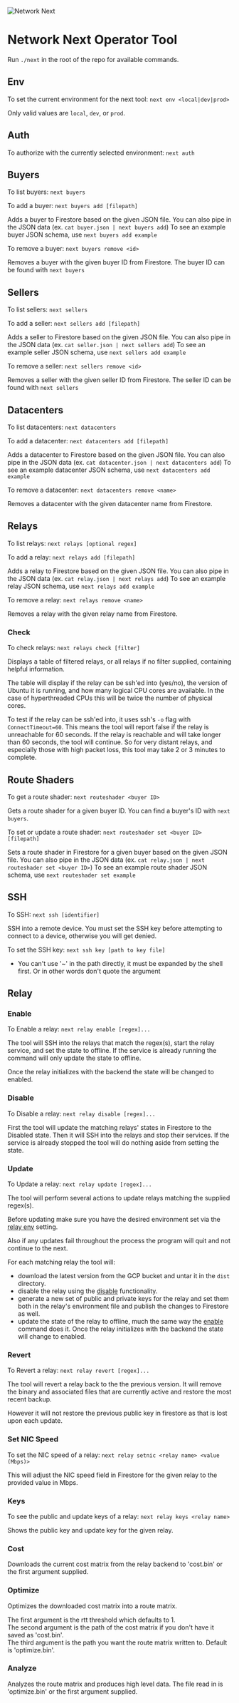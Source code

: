 ![Network Next](https://static.wixstatic.com/media/799fd4_0512b6edaeea4017a35613b4c0e9fc0b~mv2.jpg/v1/fill/w_1200,h_140,al_c,q_80,usm_0.66_1.00_0.01/networknext_logo_colour_black_RGB_tightc.jpg)

# Network Next Operator Tool

Run `./next` in the root of the repo for available commands.

## Env

To set the current environment for the next tool: `next env <local|dev|prod>`

Only valid values are `local`, `dev`, or `prod`.

## Auth

To authorize with the currently selected environment: `next auth`

## Buyers

To list buyers: `next buyers`

To add a buyer: `next buyers add [filepath]`

Adds a buyer to Firestore based on the given JSON file. You can also pipe in the JSON data (ex. `cat buyer.json | next buyers add`)
To see an example buyer JSON schema, use `next buyers add example`

To remove a buyer: `next buyers remove <id>`

Removes a buyer with the given buyer ID from Firestore. The buyer ID can be found with `next buyers`

## Sellers

To list sellers: `next sellers`

To add a seller: `next sellers add [filepath]`

Adds a seller to Firestore based on the given JSON file. You can also pipe in the JSON data (ex. `cat seller.json | next sellers add`)
To see an example seller JSON schema, use `next sellers add example`

To remove a seller: `next sellers remove <id>`

Removes a seller with the given seller ID from Firestore. The seller ID can be found with `next sellers`

## Datacenters

To list datacenters: `next datacenters`

To add a datacenter: `next datacenters add [filepath]`

Adds a datacenter to Firestore based on the given JSON file. You can also pipe in the JSON data (ex. `cat datacenter.json | next datacenters add`)
To see an example datacenter JSON schema, use `next datacenters add example`

To remove a datacenter: `next datacenters remove <name>`

Removes a datacenter with the given datacenter name from Firestore.

## Relays

To list relays: `next relays [optional regex]`

To add a relay: `next relays add [filepath]`

Adds a relay to Firestore based on the given JSON file. You can also pipe in the JSON data (ex. `cat relay.json | next relays add`)
To see an example relay JSON schema, use `next relays add example`

To remove a relay: `next relays remove <name>`

Removes a relay with the given relay name from Firestore.

### Check

To check relays: `next relays check [filter]`

Displays a table of filtered relays, or all relays if no filter supplied, containing helpful information.

The table will display if the relay can be ssh'ed into (yes/no), the version of Ubuntu it is running, and how many logical CPU cores are available. In the case of hyperthreaded CPUs this will be twice the number of physical cores.

To test if the relay can be ssh'ed into, it uses ssh's `-o` flag with `ConnectTimeout=60`. This means the tool will report false if the relay is unreachable for 60 seconds. If the relay is reachable and will take longer than 60 seconds, the tool will continue. So for very distant relays, and especially those with high packet loss, this tool may take 2 or 3 minutes to complete.


## Route Shaders

To get a route shader: `next routeshader <buyer ID>`

Gets a route shader for a given buyer ID. You can find a buyer's ID with `next buyers`.

To set or update a route shader: `next routeshader set <buyer ID> [filepath]`

Sets a route shader in Firestore for a given buyer based on the given JSON file. You can also pipe in the JSON data (ex. `cat relay.json | next routeshader set <buyer ID>`)
To see an example route shader JSON schema, use `next routeshader set example`

## SSH

To SSH: `next ssh [identifier]`

SSH into a remote device. You must set the SSH key before attempting to connect to a device, otherwise you will get denied.

To set the SSH key: `next ssh key [path to key file]`

- You can't use '~' in the path directly, it must be expanded by the shell first. Or in other words don't quote the argument

## Relay

### Enable

To Enable a relay: `next relay enable [regex]...`

The tool will SSH into the relays that match the regex(s), start the relay service, and set the state to offline. If the service is already running the command will only update the state to offline.

Once the relay initializes with the backend the state will be changed to enabled.

### Disable

To Disable a relay: `next relay disable [regex]...`

First the tool will update the matching relays' states in Firestore to the Disabled state. Then it will SSH into the relays and stop their services. If the service is already stopped the tool will do nothing aside from setting the state.

### Update

To Update a relay: `next relay update [regex]...`

The tool will perform several actions to update relays matching the supplied regex(s).

Before updating make sure you have the desired environment set via the [relay env](#Env) setting.

Also if any updates fail throughout the process the program will quit and not continue to the next.

For each matching relay the tool will:
- download the latest version from the GCP bucket and untar it in the `dist` directory.
- disable the relay using the [disable](#Disable) functionality.
- generate a new set of public and private keys for the relay and set them both in the relay's environment file and publish the changes to Firestore as well.
- update the state of the relay to offline, much the same way the [enable](#Enable) command does it. Once the relay initializes with the backend the state will change to enabled.

### Revert

To Revert a relay: `next relay revert [regex]...`

The tool will revert a relay back to the the previous version. It will remove the binary and associated files that are currently active and restore the most recent backup.

However it will not restore the previous public key in firestore as that is lost upon each update.

### Set NIC Speed

To set the NIC speed of a relay: `next relay setnic <relay name> <value (Mbps)>`

This will adjust the NIC speed field in Firestore for the given relay to the provided value in Mbps.

### Keys

To see the public and update keys of a relay: `next relay keys <relay name>`

Shows the public key and update key for the given relay.

### Cost

Downloads the current cost matrix from the relay backend to 'cost.bin' or the first argument supplied.

### Optimize

Optimizes the downloaded cost matrix into a route matrix.

The first argument is the rtt threshold which defaults to 1. \
The second argument is the path of the cost matrix if you don't have it saved as 'cost.bin'. \
The third argument is the path you want the route matrix written to. Default is 'optimize.bin'.

### Analyze

Analyzes the route matrix and produces high level data. The file read in is 'optimize.bin' or the first argument supplied.
